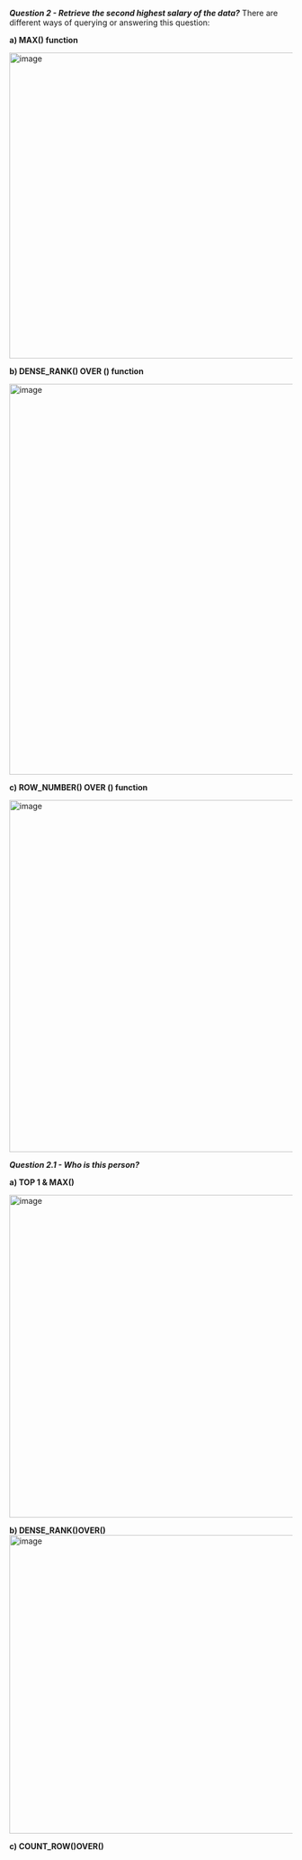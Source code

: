 ***Question 2 - Retrieve the second highest salary of the data?***
There are different ways of querying or answering this question: 

**a) MAX() function**

<img width="1243" height="543" alt="image" src="https://github.com/user-attachments/assets/cfd4678f-1292-466b-b592-a4929de882c8" />


**b) DENSE_RANK() OVER () function**

<img width="936" height="694" alt="image" src="https://github.com/user-attachments/assets/8edc09ec-a0fa-4ec5-8129-6bffde082066" />

**c) ROW_NUMBER() OVER () function**

<img width="899" height="625" alt="image" src="https://github.com/user-attachments/assets/ab6b8a5d-a7e4-483d-a51c-d1d6686628e6" />

***Question 2.1 - Who is this person?***

**a) TOP 1 & MAX()**

<img width="897" height="573" alt="image" src="https://github.com/user-attachments/assets/cadcb4ef-11ce-4036-97f5-d0dd7da23700" />

**b) DENSE_RANK()OVER()**
<img width="940" height="530" alt="image" src="https://github.com/user-attachments/assets/b32234d4-fe68-4097-b5fa-fcbeddea7c4b" />

**c) COUNT_ROW()OVER()**

